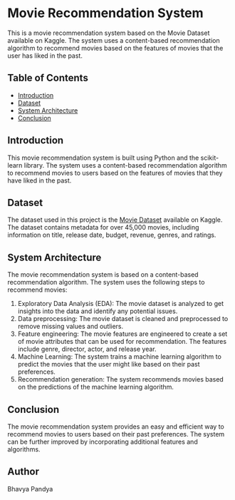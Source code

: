 # Movie Recommendation System

This is a movie recommendation system based on the Movie Dataset available on Kaggle. The system uses a content-based recommendation algorithm to recommend movies based on the features of movies that the user has liked in the past.

## Table of Contents

- [Introduction](#introduction)
- [Dataset](#dataset)
- [System Architecture](#system-architecture)
- [Conclusion](#conclusion)

## Introduction

This movie recommendation system is built using Python and the scikit-learn library. The system uses a content-based recommendation algorithm to recommend movies to users based on the features of movies that they have liked in the past.

## Dataset

The dataset used in this project is the [Movie Dataset](https://www.kaggle.com/rounakbanik/the-movies-dataset) available on Kaggle. The dataset contains metadata for over 45,000 movies, including information on title, release date, budget, revenue, genres, and ratings.

## System Architecture

The movie recommendation system is based on a content-based recommendation algorithm. The system uses the following steps to recommend movies:

1. Exploratory Data Analysis (EDA): The movie dataset is analyzed to get insights into the data and identify any potential issues.
2. Data preprocessing: The movie dataset is cleaned and preprocessed to remove missing values and outliers.
3. Feature engineering: The movie features are engineered to create a set of movie attributes that can be used for recommendation. The features include genre, director, actor, and release year.
4. Machine Learning: The system trains a machine learning algorithm to predict the movies that the user might like based on their past preferences.
5. Recommendation generation: The system recommends movies based on the predictions of the machine learning algorithm.

## Conclusion

The movie recommendation system provides an easy and efficient way to recommend movies to users based on their past preferences. The system can be further improved by incorporating additional features and algorithms.

## Author

Bhavya Pandya
